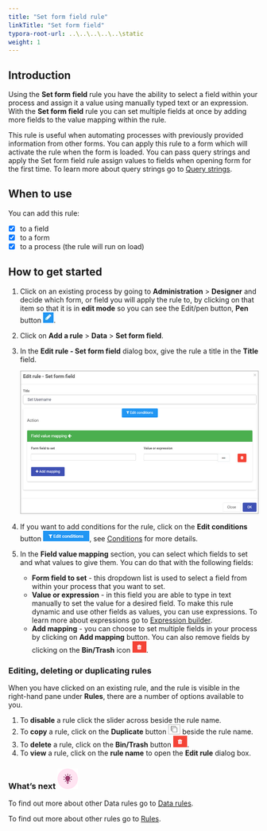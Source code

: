 ```yaml
---
title: "Set form field rule"
linkTitle: "Set form field"
typora-root-url: ..\..\..\..\..\static
weight: 1
---
```


## Introduction

Using the **Set form field** rule you have the ability to select a field within your process and assign it a value using manually typed text or an expression. With the **Set form field** rule you can set multiple fields at once by adding more fields to the value mapping within the rule.

This rule is useful when automating processes with previously provided information from other forms. You can apply this rule to a form which will activate the rule when the form is loaded. You can pass query strings and apply the Set form field rule assign values to fields when opening form for the first time. To learn more about query strings go to [Query strings](/docs/platform/pages/link/#heading).

## When to use 

You can add this rule:
- [x] to a field
- [x] to a form 
- [x] to a process (the rule will run on load)

## How to get started

1. Click on an existing process by going to **Administration** > **Designer** and decide which form, or field you will apply the rule to, by clicking on that item so that it is in **edit mode** so you can see the Edit/pen button, **Pen** button ![Pen button](/images/penicon.png).

2. Click on **Add a rule** > **Data** > **Set form field**.

3. In the **Edit rule - Set form field** dialog box, give the rule a title in the **Title** field.

   ![Edit rule - Set form field dialog box](/images/set-field-edit-rule.jpg)

4. If you want to add conditions for the rule, click on the **Edit conditions** button ![Edit conditions button](/images/editconditions.png), see [Conditions](/docs/platform/rules/general/add-conditions/) for more details.

5. In the **Field value mapping** section, you can select which fields to set and what values to give them. You can do that with the following fields:

   - **Form field to set** - this dropdown list is used to select a field from within your process that you want to set.
   - **Value or expression** - in this field you are able to type in text manually to set the value for a desired field. To make this rule dynamic and use other fields as values, you can use expressions. To learn more about expressions go to [Expression builder](/docs/platform/rules/general/expression-builder/).
   - **Add mapping** - you can choose to set multiple fields in your process by clicking on **Add mapping** button. You can also remove fields by clicking on the **Bin/Trash** icon ![Bin/Trash button](/images/bin.png).

### Editing, deleting or duplicating rules

When you have clicked on an existing rule, and the rule is visible in the right-hand pane under **Rules**, there are a number of options available to you.

1. To **disable** a rule click the slider across beside the rule name.
2. To **copy** a rule, click on the **Duplicate** button ![Duplicate button](/images/duplicate-button.jpg) beside the rule name.
3. To **delete** a rule, click on the **Bin/Trash** button ![Bin/Trash button](/images/bin.png).
4. To **view** a rule, click on the **rule name** to open the **Edit rule** dialog box.

### What’s next ![Idea icon](/images/18.png)

To find out more about other Data rules go to [Data rules](/docs/platform/rules/data/).

To find out more about other rules go to [Rules](/docs/platform/rules/).







